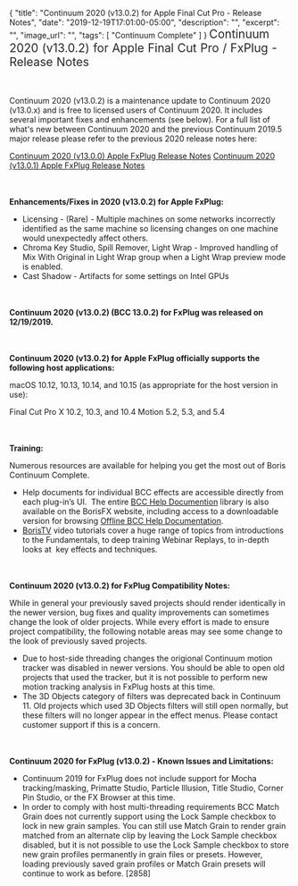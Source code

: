 {
  "title": "Continuum 2020 (v13.0.2) for Apple Final Cut Pro - Release Notes",
  "date": "2019-12-19T17:01:00-05:00",
  "description": "",
  "excerpt": "",
  "image_url": "",
  "tags": [
    "Continuum Complete"
  ]
}
<span style="color: rgb(40, 40, 40); font-size: 1.5em; word-spacing: 0.5px;">Continuum 2020 (v13.0.2) for Apple Final Cut Pro / FxPlug - Release Notes</span>

<span style="font-size: 1rem;"> </span>

Continuum 2020 (v13.0.2) is a maintenance update to Continuum 2020 (v13.0.x) and is free to licensed users of Continuum 2020.  It includes several important fixes and enhancements (see below).  For a full list of what's new between Continuum 2020 and the previous Continuum 2019.5 major release please refer to the previous 2020 release notes here:

[Continuum 2020 (v13.0.0) Apple FxPlug Release Notes](/release-notes/continuum-2020-for-apple-final-cut-pro-13-0-0-release-notes/)
[Continuum 2020 (v13.0.1) Apple FxPlug Release Notes](/release-notes/continuum-2020-v13-0-1-for-apple-final-cut-pro-release-notes/)

<span style="font-size: 1rem;"> </span>

**Enhancements/Fixes in 2020 (v13.0.2) for Apple FxPlug:**

* Licensing - (Rare) - Multiple machines on some networks incorrectly identified as the same machine so licensing changes on one machine would unexpectedly affect others.
* Chroma Key Studio, Spill Remover, Light Wrap - Improved handling of Mix With Original in Light Wrap group when a Light Wrap preview mode is enabled.
* Cast Shadow - Artifacts for some settings on Intel GPUs

<span style="font-size: 1rem;"> </span>

**Continuum 2020 (v13.0.2) (BCC 13.0.2) for FxPlug was released on 12/19/2019.**

<span style="font-size: 1rem;"> </span>

**Continuum 2020 (v13.0.2) for Apple FxPlug officially supports the following host applications:**

macOS 10.12, 10.13, 10.14, and 10.15 (as appropriate for the host version in use):

Final Cut Pro X 10.2, 10.3, and 10.4
Motion 5.2, 5.3, and 5.4

<span style="font-size: 1rem;"> </span>

**Training:**

Numerous resources are available for helping you get the most out of Boris Continuum Complete.

* Help documents for individual BCC effects are accessible directly from each plug-in’s UI.  The entire [BCC Help Documention](/documentation/continuum/bcc-user-guide/ "BCC Help Documentation") library is also available on the BorisFX website, including access to a downloadable version for browsing [Offline BCC Help Documentation](https://cdn.borisfx.com/borisfx/store/BCC2019Documentation.zip "Offline Downloadable BCC Help Documentation").
* [BorisTV](/videos/) video tutorials cover a huge range of topics from introductions to the Fundamentals, to deep training Webinar Replays, to in-depth looks at  key effects and techniques.

<span style="font-size: 1rem;"> </span>

**Continuum 2020 (v13.0.2) for FxPlug Compatibility Notes:**

While in general your previously saved projects should render identically in the newer version, bug fixes and quality improvements can sometimes change the look of older projects. While every effort is made to ensure project compatibility, the following notable areas may see some change to the look of previously saved projects.

* Due to host-side threading changes the origional Continuum motion tracker was disabled in newer versions.  You should be able to open old projects that used the tracker, but it is not possible to perform new motion tracking analysis in FxPlug hosts at this time.
* The 3D Objects category of filters was deprecated back in Continuum 11. Old projects which used 3D Objects filters will still open normally, but these filters will no longer appear in the effect menus. Please contact customer support if this is a concern.

<span style="font-size: 1rem;"> </span>

**Continuum 2020 for FxPlug (v13.0.2) - Known Issues and Limitations:**

* Continuum 2019 for FxPlug does not include support for Mocha tracking/masking, Primatte Studio, Particle Illusion, Title Studio, Corner Pin Studio, or the FX Browser at this time.
* In order to comply with host multi-threading requirements BCC Match Grain does not currently support using the Lock Sample checkbox to lock in new grain samples. You can still use Match Grain to render grain matched from an alternate clip by leaving the Lock Sample checkbox disabled, but it is not possible to use the Lock Sample checkbox to store new grain profiles permanently in grain files or presets. However, loading previously saved grain profiles or Match Grain presets will continue to work as before. \[2858\]

<div id="ext-gen9245"> </div>